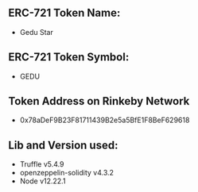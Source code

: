 ## ERC-721 Token Name:

- Gedu Star

## ERC-721 Token Symbol:

- GEDU

## Token Address on Rinkeby Network

- 0x78aDeF9B23F81711439B2e5a5BfE1F8BeF629618

## Lib and Version used:

- Truffle v5.4.9
- openzeppelin-solidity v4.3.2
- Node v12.22.1

